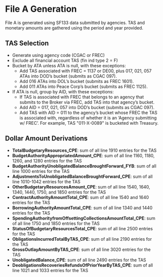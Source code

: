 # File A Generation

File A is generated using SF133 data submitted by agencies. TAS and monetary amounts are gathered using the period and year provided.

## TAS Selection

- Generate using agency code (CGAC or FREC)
- Exclude all financial account TAS (fin ind type 2 = F)
- Bucket by ATA unless ATA is null, with these exceptions:
  - Add TAS associated with FREC = 1137 or DE00, plus 017, 021, 057 ATAs into DOD’s bucket (submits as CGAC 097).
  - Add 016 ATAs into DOL’s bucket (submits as FREC 1601).
  - Add 011 ATAs into Peace Corp’s bucket (submits as FREC 1125).
- If ATA is null, group by AID, with these exceptions:
  - If TAS is associated with FREC that belongs to an agency that submits to the Broker via FREC, add TAS into that agency’s bucket.
  - Add AID = 017, 021, 057 into DOD’s bucket (submits as CGAC 097).
  - Add TAS with AID = 011 to the agency’s bucket whose FREC the TAS is associated with, regardless of whether it is an ‘Agency submitting w/ FREC’. For example, TAS "011-X-0089" is bucketed with Treasury.

## Dollar Amount Derivations

- **TotalBudgetaryResources_CPE**: sum of all line 1910 entries for the TAS
- **BudgetAuthorityAppropriatedAmount_CPE**: sum of all line 1160, 1180, 1260, and 1280 entries for the TAS
- **BudgetAuthorityUnobligatedBalanceBroughtForward_FYB**: sum of all line 1000 entries for the TAS
- **AdjustmentsToUnobligatedBalanceBroughtForward_CPE**: sum of all line 1010-1042 entries for the TAS
- **OtherBudgetaryResourcesAmount_CPE**: sum of all line 1540, 1640, 1340, 1440, 1750, and 1850 entries for the TAS
- **ContractAuthorityAmountTotal_CPE**: sum of all line 1540 and 1640 entries for the TAS
- **BorrowingAuthorityAmountTotal_CPE**: sum of all line 1340 and 1440 entries for the TAS
- **SpendingAuthorityfromOffsettingCollectionsAmountTotal_CPE**: sum of all line 1750 and 1850 entries for the TAS
- **StatusOfBudgetaryResourcesTotal_CPE**: sum of all line 2500 entries for the TAS
- **ObligationsIncurredTotalByTAS_CPE**: sum of all line 2190 entries for the TAS
- **GrossOutlayAmountByTAS_CPE**: sum of all line 3020 entries for the TAS
- **UnobligatedBalance_CPE**: sum of all line 2490 entries for the TAS
- **DeobligationsRecoveriesRefundsOfPriorYearByTAS_CPE**: sum of all line 1021 and 1033 entries for the TAS